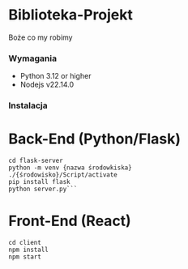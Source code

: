 # Biblioteka-Projekt
Boże co my robimy

### Wymagania
- Python 3.12 or higher
- Nodejs v22.14.0

### Instalacja
# Back-End (Python/Flask)
```
cd flask-server
python -m venv {nazwa środowkiska}
./{środowisko}/Script/activate
pip install flask
python server.py```
```
# Front-End (React)
```
cd client 
npm install 
npm start
```

